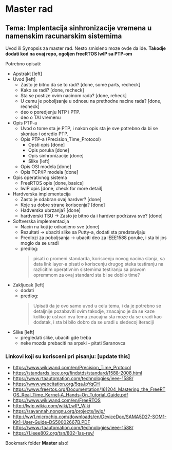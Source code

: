 # Master rad

## Tema: Implentacija sinhronizacije vremena u namenskim racunarskim sistemima

Uvod ili Synopsis za master rad. Nesto smisleno moze ovde da ide.
**Takodje dodati kod na ovaj repo, ogoljen freeRTOS lwIP sa PTP-om**

Potrebno opisati:

* Apstrakt [left]
* Uvod [left]
    - Zasto je bitno da se to radi? [done, some parts, recheck]
    - Kako se radi? [done, recheck]
    - Sta se postize ovim nacinom rada? [done, reheck]
    - U cemu je poboljsanje u odnosu na prethodne nacine rada? [done, recheck]
    - deo o poredjenju NTP i PTP.
    - deo o TAI vremenu
* Opis PTP-a
    - Uvod o tome sta je PTP, i nakon opis sta je sve potrebno da bi se skontao i odredio PTP.
    - Opis PTP-a (Precision_Time_Protocol)
        - Opsti opis [done]
        - Opis poruka [done]
        - Opis sinhronizacije [done]
        - Slike [left]
    - Opis OSI modela [done]
    - Opis TCP/IP modela [done]
* Opis operativnog sistema
    - FreeRTOS opis [done, basics]
    - lwIP opis [done, check for more detail]
* Hardverska implementacija
    - Zasto je odabran ovaj hardver? [done]
    - Koje su dobre strane koriscenja? [done]
    - Hadverska ubrzanja? [done]
    - hardverski TSU -> Zasto je bitno da i hardver podrzava sve? [done]
* Softverska implementacija
    - Nacin na koji je odradjeno sve [done]
    - Rezultati -> ubaciti slike sa Putty-a, dodati sta predstavljaju
    - Predlozi za poboljsanja -> ubaciti deo za IEEE1588 poruke, i sta bi jos
      moglo da se uradi
    - predlog:
        > pisati o promeni standarda, koriscenju novog nacina slanja, sa data link layer-a
        > pisati o koriscenju drugog steka
        > testiranju na razlicitim operativnim sistemima
        > testiranju sa pravom opremmom za ovaj standard
        > sta bi se dobilo time?
* Zakljucak [left]
    - dodati
    - predlog:
        > Upisati da je ovo samo uvod u celu temu, i da je potrebno se detaljnije pozabaviti ovim
        > takodje, znacajno je da se kaze koliko je ustvari ova tema znacajna
        > sta moze da se uradi kao dodatak, i sta bi bilo dobro da se uradi u sledecoj iteraciji
* Slike [left]
    - pregledati slike, ubaciti gde treba
    - neke mozda prebaciti na srpski - pitati Saranovca



### Linkovi koji su korisceni pri pisanju: [update this]
- https://www.wikiwand.com/en/Precision_Time_Protocol
- https://standards.ieee.org/findstds/standard/1588-2008.html
- https://www.rtaautomation.com/technologies/ieee-1588/
- https://www.webcitation.org/5qaJpYqCH
- https://www.freertos.org/Documentation/161204_Mastering_the_FreeRTOS_Real_Time_Kernel-A_Hands-On_Tutorial_Guide.pdf
- https://www.wikiwand.com/en/FreeRTOS
- http://lwip.wikia.com/wiki/LwIP_Wiki
- https://savannah.nongnu.org/projects/lwip/
- http://ww1.microchip.com/downloads/en/DeviceDoc/SAMA5D27-SOM1-Kit1-User-Guide-DS50002667B.PDF
- https://www.rtaautomation.com/technologies/ieee-1588/
- https://1.ieee802.org/tsn/802-1as-rev/

Bookmark folder **Master** also!
